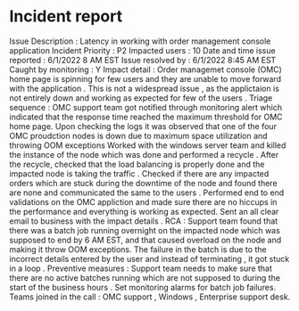 # Incident report
Issue Description : Latency in working with order management console application 
Incident Priority : P2 
Impacted users : 10
Date and time issue reported : 6/1/2022 8 AM EST
Issue resolved by : 6/1/2022 8:45 AM EST
Caught by monitoring : Y
Impact detail : Order managemet console (OMC) home page is spinning for few users and they are unable to move forward with the application . This is not a widespread issue , as the applictaion is not entirely down and working as expected for few of the users .
Triage sequence : OMC support team got notified through monitoring alert which indicated that the response time reached the maximum threshold for OMC home page.
Upon checking the logs it was observed that one of the four OMC proudction nodes is down due to maximum space utilization and throwing OOM exceptions 
Worked with the windows server team and killed the instance of the node which was done and performed a recycle .
After the recycle, checked that the load balancing is properly done and the impacted node is taking the traffic . 
Checked if there are any impacted orders which are stuck during the downtime of the node and found there are none and communicated the same to the users .
Performed end to end validations on the OMC appliction and made sure there are no hiccups in the performance and everything is working as expected.
Sent an all clear email to business with the impact details .
RCA : Support team found that there was a batch job running overnight on the impacted node which was supposed to end by 6 AM EST, and that caused overload on the node and making it throw OOM exceptions. The failure in the batch is due to the incorrect details entered by the user and instead of terminating , it got stuck in a loop .
Preventive measures : Support team needs to make sure that there are no active batches running which are not supposed to during the start of the business hours .
Set monitoring alarms for batch job failures.
Teams joined in the call : OMC support , Windows , Enterprise support desk. 
